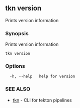 ## tkn version

Prints version information

### Synopsis

Prints version information

```
tkn version
```

### Options

```
  -h, --help   help for version
```

### SEE ALSO

* [tkn](tkn.md)	 - CLI for tekton pipelines

